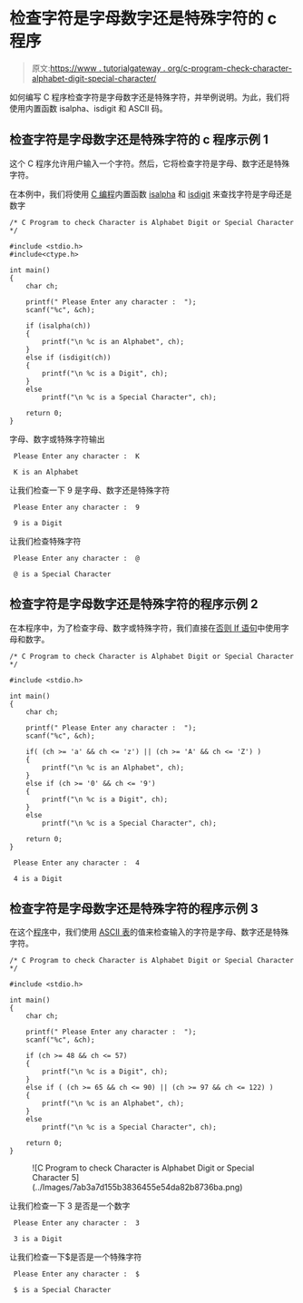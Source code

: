 # 检查字符是字母数字还是特殊字符的 c 程序

> 原文:[https://www . tutorialgateway . org/c-program-check-character-alphabet-digit-special-character/](https://www.tutorialgateway.org/c-program-check-character-alphabet-digit-special-character/)

如何编写 C 程序检查字符是字母数字还是特殊字符，并举例说明。为此，我们将使用内置函数 isalpha、isdigit 和 ASCII 码。

## 检查字符是字母数字还是特殊字符的 c 程序示例 1

这个 C 程序允许用户输入一个字符。然后，它将检查字符是字母、数字还是特殊字符。

在本例中，我们将使用 [C 编程](https://www.tutorialgateway.org/c-programming/)内置函数 [isalpha](https://www.tutorialgateway.org/isalpha-in-c-programming/) 和 [isdigit](https://www.tutorialgateway.org/isdigit-in-c-programming/) 来查找字符是字母还是数字

```
/* C Program to check Character is Alphabet Digit or Special Character */

#include <stdio.h>
#include<ctype.h>

int main()
{
	char ch;

	printf(" Please Enter any character :  ");
  	scanf("%c", &ch);

  	if (isalpha(ch))
  	{
  		printf("\n %c is an Alphabet", ch);  	
  	} 
  	else if (isdigit(ch))
  	{
  		printf("\n %c is a Digit", ch);  	
  	}
  	else
    	printf("\n %c is a Special Character", ch);

  	return 0;
}
```

字母、数字或特殊字符输出

```
 Please Enter any character :  K

 K is an Alphabet
```

让我们检查一下 9 是字母、数字还是特殊字符

```
 Please Enter any character :  9

 9 is a Digit
```

让我们检查特殊字符

```
 Please Enter any character :  @

 @ is a Special Character
```

## 检查字符是字母数字还是特殊字符的程序示例 2

在本程序中，为了检查字母、数字或特殊字符，我们直接在[否则 If 语句](https://www.tutorialgateway.org/else-if-statement-in-c/)中使用字母和数字。

```
/* C Program to check Character is Alphabet Digit or Special Character */

#include <stdio.h>

int main()
{
  	char ch;

  	printf(" Please Enter any character :  ");
  	scanf("%c", &ch);

  	if( (ch >= 'a' && ch <= 'z') || (ch >= 'A' && ch <= 'Z') )
  	{
  		printf("\n %c is an Alphabet", ch);  	
 	}
  	else if (ch >= '0' && ch <= '9')
  	{
  		printf("\n %c is a Digit", ch);  	
  	}    
  	else
    	printf("\n %c is a Special Character", ch);

  	return 0;
}
```

```
 Please Enter any character :  4

 4 is a Digit
```

## 检查字符是字母数字还是特殊字符的程序示例 3

在这个[程序](https://www.tutorialgateway.org/c-programming-examples/)中，我们使用 [ASCII 表](https://www.tutorialgateway.org/ascii-table/)的值来检查输入的字符是字母、数字还是特殊字符。

```
/* C Program to check Character is Alphabet Digit or Special Character */

#include <stdio.h>

int main()
{
  	char ch;

  	printf(" Please Enter any character :  ");
  	scanf("%c", &ch);

 	if (ch >= 48 && ch <= 57)
  	{
  		printf("\n %c is a Digit", ch);  	
  	}
  	else if ( (ch >= 65 && ch <= 90) || (ch >= 97 && ch <= 122) )
  	{
  		printf("\n %c is an Alphabet", ch);  	
  	}    
  	else
    	printf("\n %c is a Special Character", ch);

  	return 0;
}
```

<figure class="wp-block-image">![C Program to check Character is Alphabet Digit or Special Character 5](../Images/7ab3a7d155b3836455e54da82b8736ba.png)</figure>

让我们检查一下 3 是否是一个数字

```
 Please Enter any character :  3

 3 is a Digit
```

让我们检查一下$是否是一个特殊字符

```
 Please Enter any character :  $

 $ is a Special Character
```